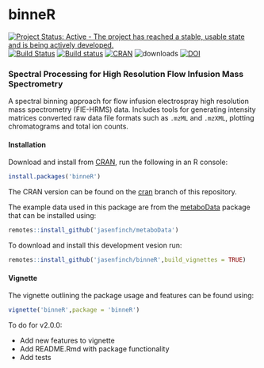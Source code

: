 # binneR

[![Project Status: Active - The project has reached a stable, usable state and is being actively developed.](http://www.repostatus.org/badges/0.1.0/active.svg)](http://www.repostatus.org/#active)
[![Build Status](https://travis-ci.org/jasenfinch/binneR.svg)](https://travis-ci.org/jasenfinch/binneR) 
[![Build status](https://ci.appveyor.com/api/projects/status/qgbik806tnd6v1up/branch/master?svg=true)](https://ci.appveyor.com/project/jasenfinch/binner/branch/master)
[![CRAN](https://www.r-pkg.org/badges/version/binneR)](https://cran.r-project.org/web/packages/binneR/index.html)
![downloads](https://cranlogs.r-pkg.org/badges/binneR)
[![DOI](https://zenodo.org/badge/33118371.svg)](https://zenodo.org/badge/latestdoi/33118371)

### Spectral Processing for High Resolution Flow Infusion Mass Spectrometry

A spectral binning approach for flow infusion  electrospray high resolution mass spectrometry (FIE-HRMS) data.
Includes tools for generating intensity matrices converted raw data file formats such as `.mzML` and `.mzXML`, plotting chromatograms and total ion counts.

#### Installation

Download and install from [CRAN](https://cran.r-project.org/web/packages/binneR/index.html), run the following in an R console:

``` r
install.packages('binneR')
```

The CRAN version can be found on the [cran](https://github.com/jasenfinch/binneR/tree/cran) branch of this repository.

The example data used in this package are from the [metaboData](https://github.com/jasenfinch/metaboData) package that can be installed using:

``` r
remotes::install_github('jasenfinch/metaboData')
```

To download and install this development vesion run:

``` r
remotes::install_github('jasenfinch/binneR',build_vignettes = TRUE)
```

#### Vignette

The vignette outlining the package usage and features can be found using:

``` r
vignette('binneR',package = 'binneR')
```

To do for v2.0.0:

* Add new features to vignette
* Add README.Rmd with package functionality
* Add tests
